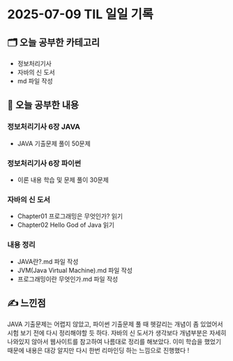 # 2025-07-09 TIL 일일 기록

## 🗂️ 오늘 공부한 카테고리
- 정보처리기사
- 자바의 신 도서 
- md 파일 작성 

## 📌 오늘 공부한 내용
### 정보처리기사 6장 JAVA 
- JAVA 기출문제 풀이 50문제 
### 정보처리기사 6장 파이썬
- 이론 내용 학습 및 문제 풀이 30문제 

### 자바의 신 도서
- Chapter01 프로그래밍은 무엇인가? 읽기
- Chapter02 Hello God of Java 읽기 

### 내용 정리 
- JAVA란?.md 파일 작성 
- JVM(Java Virtual Machine).md 파일 작성 
- 프로그래밍이란 무엇인가.md 파일 작성 

## ✍️ 느낀점 
JAVA 기출문제는 어렵지 않았고, 파이썬 기출문제 풀 때 헷갈리는 개념이 좀 있었어서 시험 보기 전에 다시 정리해야할 듯 하다. 자바의 신 도서가 생각보다 개념부분은 자세히 나와있지 않아서 웹사이트를 참고하여 나름대로 정리를 해보았다. 이미 학습을 했었기 때문에 내용은 대강 알지만 다시 한번 리마인딩 하는 느낌으로 진행했다 ! 